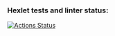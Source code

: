 ### Hexlet tests and linter status:
[![Actions Status](https://github.com/kawasakidrip/frontend-project-46/workflows/hexlet-check/badge.svg)](https://github.com/kawasakidrip/frontend-project-46/actions)